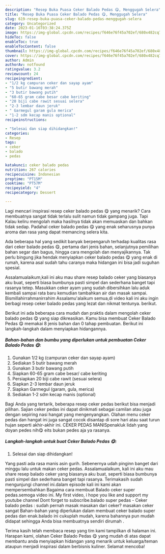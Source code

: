 ```yaml
---
description: "Resep Buka Puasa Ceker Balado Pedas 😋, Menggugah Selera"
title: "Resep Buka Puasa Ceker Balado Pedas 😋, Menggugah Selera"
slug: 619-resep-buka-puasa-ceker-balado-pedas-menggugah-selera
category: Uncategorized
date: 2023-01-16T03:38:24.375Z
image: https://img-global.cpcdn.com/recipes/f646e76f45a702ef/680x482cq70/ceker-balado-pedas-foto-resep-utama.jpg
hideToc: false
enableToc: true
enableTocContent: false
thumbnail: https://img-global.cpcdn.com/recipes/f646e76f45a702ef/680x482cq70/ceker-balado-pedas-foto-resep-utama.jpg
cover: https://img-global.cpcdn.com/recipes/f646e76f45a702ef/680x482cq70/ceker-balado-pedas-foto-resep-utama.jpg
author: Admin
authorAv: notfound
ratingvalue: 3.2
reviewcount: 24
recipeingredient:
- "1/2 kg campuran ceker dan sayap ayam"
- "5 butir bawang merah"
- "3 butir bawang putih"
- "60-65 gram cabe besar cabe keriting"
- "20 biji cabe rawit sesuai selera"
- "2-3 lembar daun jeruk"
- " Garmegul garam gula merica"
- "1-2 sdm kecap manis optional"
recipeinstructions:

- "Selesai dan siap dihidangkan!"
categories:
- Resep
tags:
- ceker
- balado
- pedas

katakunci: ceker balado pedas 
nutrition: 267 calories
recipecuisine: Indonesian
preptime: "PT15M"
cooktime: "PT57M"
recipeyield: "4"
recipecategory: Dessert

---
```



Lagi mencari inspirasi resep ceker balado pedas 😋 yang menarik? Cara membuatnya sangat tidak terlalu sulit namun tidak gampang juga. Tapi Kalau keliru mengolah maka hasilnya tidak akan memuaskan dan bahkan tidak sedap. Padahal ceker balado pedas 😋 yang enak seharusnya punya aroma dan rasa yang dapat memancing selera kita.


Ada beberapa hal yang sedikit banyak berpengaruh terhadap kualitas rasa dari ceker balado pedas 😋, pertama dari jenis bahan, selanjutnya pemilihan bahan segar dan bagus, hingga cara mengolah dan menyajikannya. Tak perlu bingung jika hendak menyiapkan ceker balado pedas 😋 yang enak di rumah, karena asal sudah tahu caranya maka hidangan ini bisa jadi suguhan spesial.

Assalamualaikum,kali ini aku mau share resep balado ceker yang biasanya aku buat, seperti biasa bumbunya pasti simpel dan sederhana banget tapi rasanya tetep. Masukkan ceker ayam yang sudah dibersihkan lalu aduk kembali sampai rata baru kemudian tambahkan air dan masak sampai. Bismillahirrahmanirrahim Assalamu&#39;alaikum semua,di video kali ini aku ingin berbagi resep ceker balado pedas yang lezat dan nikmat tentunya. berikut.


Berikut ini ada beberapa cara mudah dan praktis dalam mengolah ceker balado pedas 😋 yang siap dikreasikan. Kamu bisa membuat Ceker Balado Pedas 😋 memakai 8 jenis bahan dan 0 tahap pembuatan. Berikut ini langkah-langkah dalam menyiapkan hidangannya.

<!--inarticleads1-->

##### Bahan-bahan dan bumbu yang diperlukan untuk pembuatan Ceker Balado Pedas 😋:

1. Gunakan 1/2 kg (campuran ceker dan sayap ayam)
1. Sediakan 5 butir bawang merah
1. Gunakan 3 butir bawang putih
1. Siapkan 60-65 gram cabe besar/ cabe keriting
1. Persiapkan 20 biji cabe rawit (sesuai selera)
1. Siapkan 2-3 lembar daun jeruk
1. Siapkan  Garmegul (garam, gula, merica)
1. Sediakan 1-2 sdm kecap manis (optional)


Bagi Anda yang tertarik, beberapa resep ceker pedas berikut bisa menjadi pilihan. Sajian ceker pedas ini dapat dinikmati sebagai camilan atau juga dengan sepiring nasi hangat yang mengenyangkan. Olahan menu ceker pedas dan hangat ini juga sangat cocok disantap di sore hari atau saat turun hujan seperti akhir-akhir ini. CEKER PEDAS MANISpenakluk lidah yang doyan pedes nih😋 eits bukan pedes aja ya rasanya. 

<!--inarticleads2-->

##### Langkah-langkah untuk buat Ceker Balado Pedas 😋:


1. Selesai dan siap dihidangkan!

Yang pasti ada rasa manis asin gurih. Sebenernya udah pinginn banget dari minggu lalu untuk makan ceker pedas. Assalamualaikum, kali ini aku mau share resep balado ceker yang biasanya aku buat, seperti biasa bumbunya pasti simpel dan sederhana banget tapi rasanya. Terimakasih sudah mengunjungi channel ini.dalam episode kali ini kami akan mempersembahkan Bagaima cara membuat Balado ceker super pedas.semoga video ini. My first video, i hope you like and support my youtube channel Dont forget to subscribe.balado super pedas - Ceker balado pedas : sudah pernah masak masakan dari ceker? masakan ceker sangat Bahan-bahan yang diperlukan dalam membuat ceker balado super pedas dan enak.balado ini cukuplah mudah, karena bahannya pun mudah didapat sehingga Anda bisa membuatnya sendiri dirumah . 

Terima kasih telah membaca resep yang tim kami tampilkan di halaman ini. Harapan kami, olahan Ceker Balado Pedas 😋 yang mudah di atas dapat membantu anda menyiapkan hidangan yang menarik untuk keluarga/teman ataupun menjadi inspirasi dalam berbisnis kuliner. Selamat mencoba!
